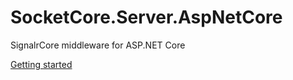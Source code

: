 # SocketCore.Server.AspNetCore
SignalrCore middleware for ASP.NET Core

[Getting started](https://github.com/janusznoszczynski/SocketCore)